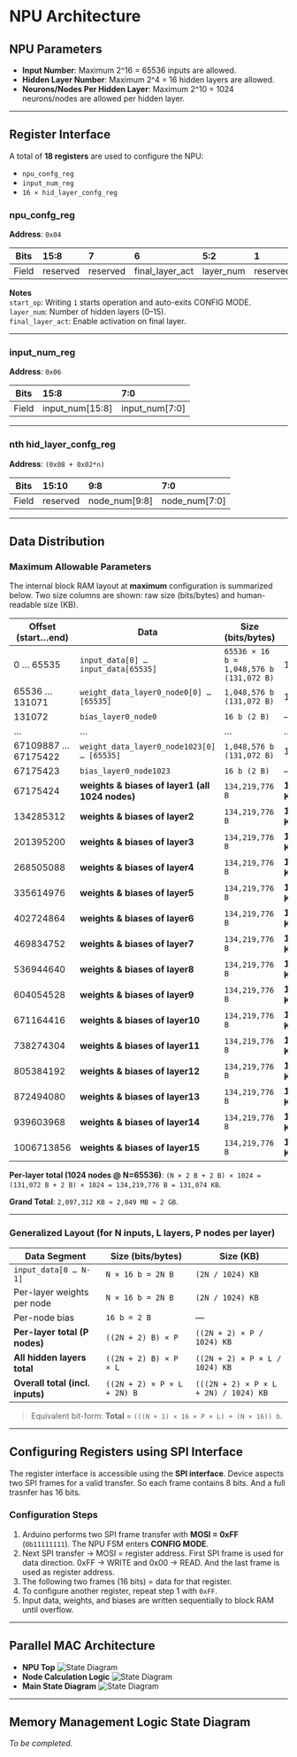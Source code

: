 # NPU Architecture

## NPU Parameters
- **Input Number**: Maximum 2^16 = 65536 inputs are allowed.  
- **Hidden Layer Number**: Maximum 2^4 = 16 hidden layers are allowed.  
- **Neurons/Nodes Per Hidden Layer**: Maximum 2^10 = 1024 neurons/nodes are allowed per hidden layer.  

---

## Register Interface
A total of **18 registers** are used to configure the NPU:
- `npu_confg_reg`
- `input_num_reg`
- `16 × hid_layer_confg_reg`

### npu_confg_reg
**Address**: `0x04`

| Bits  | 15:8     | 7        | 6              | 5:2       | 1        | 0         |
|:-----:|:---------|:---------|:---------------|:----------|:---------|:----------|
| Field | reserved | reserved | final_layer_act| layer_num | reserved | start_op  |

**Notes**  
`start_op`: Writing `1` starts operation and auto-exits CONFIG MODE.  
`layer_num`: Number of hidden layers (0–15).  
`final_layer_act`: Enable activation on final layer.

---

### input_num_reg
**Address**: `0x06`

| Bits  | 15:8            | 7:0            |
|:-----:|:-----------------|:---------------|
| Field | input_num[15:8]  | input_num[7:0] |

---

### nth hid_layer_confg_reg
**Address**: `(0x08 + 0x02*n)`

| Bits  | 15:10    | 9:8           | 7:0           |
|:-----:|:---------|:--------------|:--------------|
| Field | reserved | node_num[9:8] | node_num[7:0] |

---

## Data Distribution

### Maximum Allowable Parameters
The internal block RAM layout at **maximum** configuration is summarized below. Two size columns are shown: raw size (bits/bytes) and human-readable size (KB).

| Offset (start…end) | Data                                                | Size (bits/bytes)                 | Size (KB) |
|--------------------|-----------------------------------------------------|-----------------------------------|-----------|
| 0 … 65535          | `input_data[0] … input_data[65535]`                 | `65536 × 16 b = 1,048,576 b (131,072 B)` | 128 KB    |
| 65536 … 131071     | `weight_data_layer0_node0[0] … [65535]`             | `1,048,576 b (131,072 B)`         | 128 KB    |
| 131072             | `bias_layer0_node0`                                 | `16 b (2 B)`                      | —         |
| …                  | …                                                   | …                                 | …         |
| 67109887 … 67175422| `weight_data_layer0_node1023[0] … [65535]`          | `1,048,576 b (131,072 B)`         | 128 KB    |
| 67175423           | `bias_layer0_node1023`                              | `16 b (2 B)`                      | —         |
| 67175424           | **weights & biases of layer1 (all 1024 nodes)**     | `134,219,776 B`                   | **131,074 KB** |
| 134285312          | **weights & biases of layer2**                      | `134,219,776 B`                   | **131,074 KB** |
| 201395200          | **weights & biases of layer3**                      | `134,219,776 B`                   | **131,074 KB** |
| 268505088          | **weights & biases of layer4**                      | `134,219,776 B`                   | **131,074 KB** |
| 335614976          | **weights & biases of layer5**                      | `134,219,776 B`                   | **131,074 KB** |
| 402724864          | **weights & biases of layer6**                      | `134,219,776 B`                   | **131,074 KB** |
| 469834752          | **weights & biases of layer7**                      | `134,219,776 B`                   | **131,074 KB** |
| 536944640          | **weights & biases of layer8**                      | `134,219,776 B`                   | **131,074 KB** |
| 604054528          | **weights & biases of layer9**                      | `134,219,776 B`                   | **131,074 KB** |
| 671164416          | **weights & biases of layer10**                     | `134,219,776 B`                   | **131,074 KB** |
| 738274304          | **weights & biases of layer11**                     | `134,219,776 B`                   | **131,074 KB** |
| 805384192          | **weights & biases of layer12**                     | `134,219,776 B`                   | **131,074 KB** |
| 872494080          | **weights & biases of layer13**                     | `134,219,776 B`                   | **131,074 KB** |
| 939603968          | **weights & biases of layer14**                     | `134,219,776 B`                   | **131,074 KB** |
| 1006713856         | **weights & biases of layer15**                     | `134,219,776 B`                   | **131,074 KB** |

**Per-layer total (1024 nodes @ N=65536)**: `(N × 2 B + 2 B) × 1024 = (131,072 B + 2 B) × 1024 = 134,219,776 B = 131,074 KB`.

**Grand Total**: `2,097,312 KB ≈ 2,049 MB ≈ 2 GB`.

---

### Generalized Layout (for N inputs, L layers, P nodes per layer)

| Data Segment                                   | Size (bits/bytes)                  | Size (KB) |
|-----------------------------------------------|------------------------------------|-----------|
| `input_data[0 … N-1]`                          | `N × 16 b = 2N B`                  | `(2N / 1024) KB` |
| Per-layer weights per node                     | `N × 16 b = 2N B`                  | `(2N / 1024) KB` |
| Per-node bias                                  | `16 b = 2 B`                       | —         |
| **Per-layer total (P nodes)**                  | `((2N + 2) B) × P`                 | `((2N + 2) × P / 1024) KB` |
| **All hidden layers total**                    | `((2N + 2) B) × P × L`             | `((2N + 2) × P × L / 1024) KB` |
| **Overall total (incl. inputs)**               | `((2N + 2) × P × L + 2N) B`        | `(((2N + 2) × P × L + 2N) / 1024) KB` |

> Equivalent bit-form: **Total** = `(((N + 1) × 16 × P × L) + (N × 16)) b`.

---

## Configuring Registers using SPI Interface
The register interface is accessible using the **SPI interface**. Device aspects two SPI frames for a valid transfer. So each frame contains 8 bits. And a full trasnfer has 16 bits.

### Configuration Steps
1. Arduino performs two SPI frame transfer with **MOSI = 0xFF** (`0b11111111`). The NPU FSM enters **CONFIG MODE**.
2. Next SPI transfer → MOSI = register address. First SPI frame is used for data direction. 0xFF -> WRITE and 0x00 -> READ. And the last frame is used as register address.
3. The following two frames (16 bits) = data for that register.  
4. To configure another register, repeat step 1 with `0xFF`.  
5. Input data, weights, and biases are written sequentially to block RAM until overflow.  

---

## Parallel MAC Architecture
- **NPU Top**
![State Diagram](images/npu-Block_Diagram.drawio.svg)
- **Node Calculation Logic**
![State Diagram](images/npu-Four_node.drawio.svg)
- **Main State Diagram**
![State Diagram](images/npu-States.drawio.svg)
---

## Memory Management Logic State Diagram
_To be completed._
